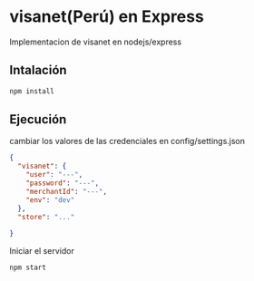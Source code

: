 # visanet(Perú) en Express

Implementacion de visanet en nodejs/express

Intalación
---

``` bash
npm install
```

Ejecución
---
cambiar los valores de las credenciales en config/settings.json 

``` json
{
  "visanet": {
    "user": "---",
    "password": "---",
    "merchantId": "---",
    "env": "dev"
  },
  "store": "..."
  
}
```

Iniciar el servidor

``` bash
npm start
```
